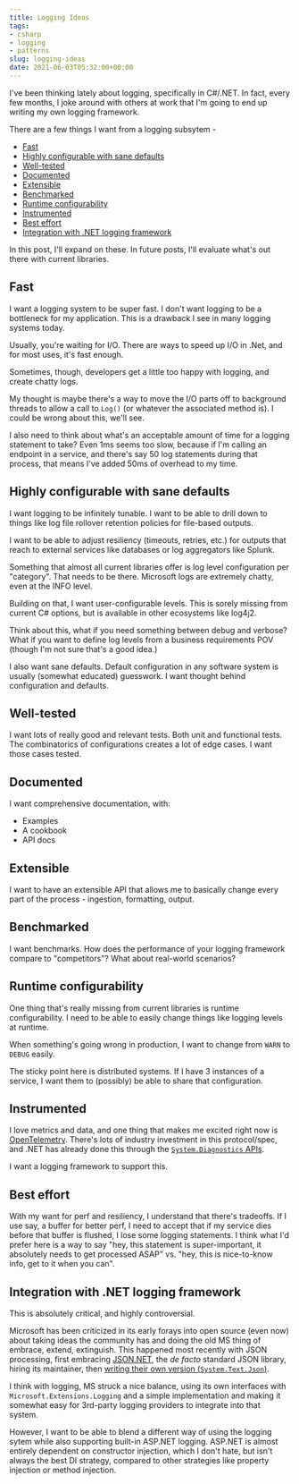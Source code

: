 ```yaml
---
title: Logging Ideas
tags:
- csharp
- logging
- patterns
slug: logging-ideas
date: 2021-06-03T05:32:00+00:00
---
```


I've been thinking lately about logging, specifically in C#/.NET. In fact, every few months, I joke around with others at work that I'm going to end up writing my own logging framework.

There are a few things I want from a logging subsytem -

- [Fast](#fast)
- [Highly configurable with sane defaults](#highly-configurable-with-sane-defaults)
- [Well-tested](#well-tested)
- [Documented](#documented)
- [Extensible](#extensible)
- [Benchmarked](#benchmarked)
- [Runtime configurability](#runtime-configurability)
- [Instrumented](#instrumented)
- [Best effort](#best-effort)
- [Integration with .NET logging framework](#integration-with-net-logging-framework)

In this post, I'll expand on these. In future posts, I'll evaluate what's out there with current libraries.

## Fast

I want a logging system to be super fast. I don't want logging to be a bottleneck for my application. This is a drawback I see in many logging systems today.

Usually, you're waiting for I/O. There are ways to speed up I/O in .Net, and for most uses, it's fast enough.

Sometimes, though, developers get a little too happy with logging, and create chatty logs.

My thought is maybe there's a way to move the I/O parts off to background threads to allow a call to `Log()` (or whatever the associated method is). I could be wrong about this, we'll see.

I also need to think about what's an acceptable amount of time for a logging statement to take? Even 1ms seems too slow, because if I'm calling an endpoint in a service, and there's say 50 log statements during that process, that means I've added 50ms of overhead to my time.

## Highly configurable with sane defaults

I want logging to be infinitely tunable. I want to be able to drill down to things like log file rollover retention policies for file-based outputs.

I want to be able to adjust resiliency (timeouts, retries, etc.) for outputs that reach to external services like databases or log aggregators like Splunk.

Something that almost all current libraries offer is log level configuration per "category". That needs to be there. Microsoft logs are extremely chatty, even at the INFO level.

Building on that, I want user-configurable levels. This is sorely missing from current C# options, but is available in other ecosystems like log4j2.

Think about this, what if you need something between debug and verbose? What if you want to define log levels from a business requirements POV (though I'm not sure that's a good idea.)

I also want sane defaults. Default configuration in any software system is usually (somewhat educated) guesswork. I want thought behind configuration and defaults.

## Well-tested

I want lots of really good and relevant tests. Both unit and functional tests. The combinatorics of configurations creates a lot of edge cases. I want those cases tested.

## Documented

I want comprehensive documentation, with:

- Examples
- A cookbook
- API docs

## Extensible

I want to have an extensible API that allows me to basically change every part of the process - ingestion, formatting, output.

## Benchmarked

I want benchmarks. How does the performance of your logging framework compare to "competitors"? What about real-world scenarios?

## Runtime configurability

One thing that's really missing from current libraries is runtime configurability. I need to be able to easily change things like logging levels at runtime.

When something's going wrong in production, I want to change from `WARN` to `DEBUG` easily.

The sticky point here is distributed systems. If I have 3 instances of a service, I want them to (possibly) be able to share that configuration.

## Instrumented

I love metrics and data, and one thing that makes me excited right now is [OpenTelemetry](https://opentelemetry.io/). There's lots of industry investment in this protocol/spec, and .NET has already done this through the [`System.Diagnostics` APIs](https://devblogs.microsoft.com/dotnet/opentelemetry-net-reaches-v1-0/).

I want a logging framework to support this.

## Best effort

With my want for perf and resiliency, I understand that there's tradeoffs. If I use say, a buffer for better perf, I need to accept that if my service dies before that buffer is flushed, I lose some logging statements. I think what I'd prefer here is a way to say "hey, this statement is super-important, it absolutely needs to get processed ASAP" vs. "hey, this is nice-to-know info, get to it when you can".

## Integration with .NET logging framework

This is absolutely critical, and highly controversial.

Microsoft has been criticized in its early forays into open source (even now) about taking ideas the community has and doing the old MS thing of embrace, extend, extinguish. This happened most recently with JSON processing, first embracing [JSON.NET](https://www.newtonsoft.com/jsons), the _de facto_ standard JSON library, hiring its maintainer, then [writing their own version (`System.Text.Json`)](https://docs.microsoft.com/en-us/dotnet/standard/serialization/system-text-json-overview).

I think with logging, MS struck a nice balance, using its own interfaces with `Microsoft.Extensions.Logging` and a simple implementation and making it somewhat easy for 3rd-party logging providers to integrate into that system.

However, I want to be able to blend a different way of using the logging sytem while also supporting built-in ASP.NET logging. ASP.NET is almost entirely dependent on constructor injection, which I don't hate, but isn't always the best DI strategy, compared to other strategies like property injection or method injection.
